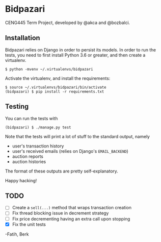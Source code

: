 # Bidpazari

CENG445 Term Project, developed by @akca and @bozbalci.

## Installation

Bidpazari relies on Django in order to persist its models. In
order to run the tests, you need to first install Python 3.6 or
greater, and then create a virtualenv.

    $ python -mvenv ~/.virtualenvs/bidpazari

Activate the virtualenv, and install the requirements:

    $ source ~/.virtualenvs/bidpazari/bin/activate
    (bidpazari) $ pip install -r requirements.txt


## Testing

You can run the tests with

    (bidpazari) $ ./manage.py test

Note that the tests will print a lot of stuff to the standard output,
namely

- user's transaction history
- user's received emails (relies on Django's `EMAIL_BACKEND`)
- auction reports
- auction histories

The format of these outputs are pretty self-explanatory.

Happy hacking!

## TODO

- [ ] Create a `sell(...)` method that wraps transaction creation
- [ ] Fix thread blocking issue in decrement strategy
- [ ] Fix price decrementing having an extra call upon stopping
- [x] Fix the unit tests

-Fatih, Berk
